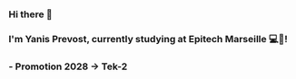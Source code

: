 ### Hi there 👋  
### I'm Yanis Prevost, currently studying at Epitech Marseille 💻​​📍​!
### - Promotion 2028 -> Tek-2
